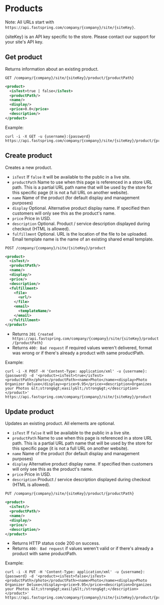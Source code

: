 Products
========

Note: All URLs start with `https://api.fastspring.com/company/{company}/site/{siteKey}`. 

{siteKey} is an API key specific to the store.  Please contact our support for your site's API key.

Get product
-----------

Returns information about an existing product.

`GET /company/{company}/site/{siteKey}/product/{productPath}`

``` xml
<product>
  <isTest>true | false</isTest>
  <productPath/>
  <name/>
  <display/>
  <price>0.0</price>
  <description/>
</product>
```

Example:

``` shell
curl -i -X GET -u {username}:{password} https://api.fastspring.com/company/{company}/site/{siteKey}/product/{productPath}
```


Create product
--------------

Creates a new product.

* `isTest` If `false` it will be available to the public in a live site.
* `productPath` Name to use when this page is referenced in a store URL path. This is a partial URL path name that will be used by the store for this specific page (it is not a full URL on another website).
* `name` Name of the product (for default display and management purposes)
* `display` Optional. Alternative product display name. If specified then customers will only see this as the product's name.
* `price` Price in USD.
* `description` Optional. Product / service description displayed during checkout (HTML is allowed).
* `fulfillment` Optional. URL is the location of the file to be uploaded.  Email template name is the name of an existing shared email template.

`POST /company/{company}/site/{siteKey}/product`

``` xml
<product>
  <isTest/>
  <productPath/>
  <name/>
  <display/>
  <price/>
  <description/>
  <fulfillment>
    <file>
      <url/>
    </file>
    <email>
      <templateName/>
    </email>
  </fulfillment>
</product>
```

* Returns `201 Created https://api.fastspring.com/company/{company}/site/{siteKey}/product/{productPath}`
* Returns `400: Bad request` if required values weren't delivered, format was wrong or if there's already a product with same productPath.

Example:

``` shell
curl -i -X POST -H 'Content-Type: application/xml' -u {username}:{password} -d '<product><isTest>true</isTest><productPath>/photo</productPath><name>Photo</name><display>Photo Organizer Deluxe</display><price>9.95</price><description>Organizes your Photos &lt;strong&gt;easily&lt;/strong&gt;</description></product>' https://api.fastspring.com/company/{company}/site/{siteKey}/product
```


Update product
--------------

Updates an existing product. All elements are optional.

* `isTest` If `false` it will be available to the public in a live site.
* `productPath` Name to use when this page is referenced in a store URL path. This is a partial URL path name that will be used by the store for this specific page (it is not a full URL on another website).
* `name` Name of the product (for default display and management purposes)
* `display` Alternative product display name. If specified then customers will only see this as the product's name.
* `price` Price in USD.
* `description` Product / service description displayed during checkout (HTML is allowed).

`PUT /company/{company}/site/{siteKey}/product/{productPath}`

``` xml
<product>
  <isTest/>
  <productPath/>
  <name/>
  <display/>
  <price/>
  <description/>
</product>
```

* Returns HTTP status code 200 on success.
* Returns `400: Bad request` if values weren't valid or if there's already a product with same productPath.

Example: 
``` shell
curl -i -X PUT -H 'Content-Type: application/xml' -u {username}:{password} -d '<product><isTest>false</isTest><productPath>/photo</productPath><name>Photo</name><display>Photo Organizer Deluxe</display><price>9.95</price><description>Organizes your Photos &lt;strong&gt;easily&lt;/strong&gt;</description></product>' https://api.fastspring.com/company/{company}/site/{siteKey}/product/{productPath}
```
